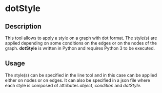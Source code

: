 dotStyle
=======

Description
-----------

This tool allows to apply a style on a graph with dot format. The style(s) are applied depending on
some conditions on the edges or on the nodes of the graph. **dotStyle** is written in Python and
requires Python 3 to be executed. 

Usage
-----
The style(s) can be specified in the line tool and in this case can be applied either on nodes or on edges.
It can also be specified in a json file where each style is composed of attributes *object*, *condition* and 
*dotStyle*. 
